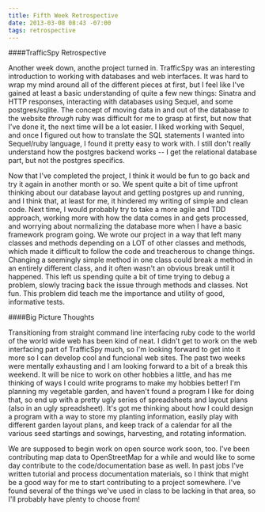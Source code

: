 ```yaml
---
title: Fifth Week Retrospective
date: 2013-03-08 08:43 -07:00
tags: retrospective
---
```


####TrafficSpy Retrospective

Another week down, anothe project turned in. TrafficSpy was an interesting introduction to working with databases and web interfaces. It was hard to wrap my mind around all of the different pieces at first, but I feel like I've gained at least a basic understanding of quite a few new things: Sinatra and HTTP responses, interacting with databases using Sequel, and some postgres/sqlite. The concept of moving data in and out of the database _to_ the website _through_ ruby was difficult for me to grasp at first, but now that I've done it, the next time will be a lot easier. I liked working with Sequel, and once I figured out how to translate the SQL statements I wanted into Sequel/ruby language, I found it pretty easy to work with. I still don't really understand how the postgres backend works -- I get the relational database part, but not the postgres specifics.

Now that I've completed the project, I think it would be fun to go back and try it again in another month or so. We spent quite a bit of time upfront thinking about our database layout and getting postgres up and running, and I think that, at least for me, it hindered my writing of simple and clean code. Next time, I would probably try to take a more agile and TDD approach, working more with how the data comes in and gets processed, and worrying about normalizing the database more when I have a basic framework program going. We wrote our project in a way that left many classes and methods depending on a LOT of other classes and methods, which made it difficult to follow the code and treacherous to change things. Changing a seemingly simple method in one class could break a method in an entirely different class, and it often wasn't an obvious break until it happened. This left us spending quite a bit of time trying to debug a problem, slowly tracing back the issue through methods and classes. Not fun. This problem did teach me the importance and utility of good, informative tests.

####Big Picture Thoughts

Transitioning from straight command line interfacing ruby code to the world of the world wide web has been kind of neat. I didn't get to work on the web interfacing part of TrafficSpy much, so I'm looking forward to get into it more so I can develop cool and funcional web sites. The past two weeks were mentally exhausting and I am looking forward to a bit of a break this weekend. It will be nice to work on other hobbies a little, and has me thinking of ways I could write programs to make my hobbies better! I'm planning my vegetable garden, and haven't found a program I like for doing that, so end up with a pretty ugly series of spreadsheets and layout plans (also in an ugly spreadsheet). It's got me thinking about how I could design a program with a way to store my planting information, easily play with different garden layout plans, and keep track of a calendar for all the various seed startings and sowings, harvesting, and rotating information.

We are supposed to begin work on open source work soon, too. I've been contributing map data to OpenStreetMap for a while and would like to some day contribute to the code/documentation base as well. In past jobs I've written tutorial and process documentation materials, so I think that might be a good way for me to start contributing to a project somewhere. I've found several of the things we've used in class to be lacking in that area, so I'll probably have plenty to choose from!
